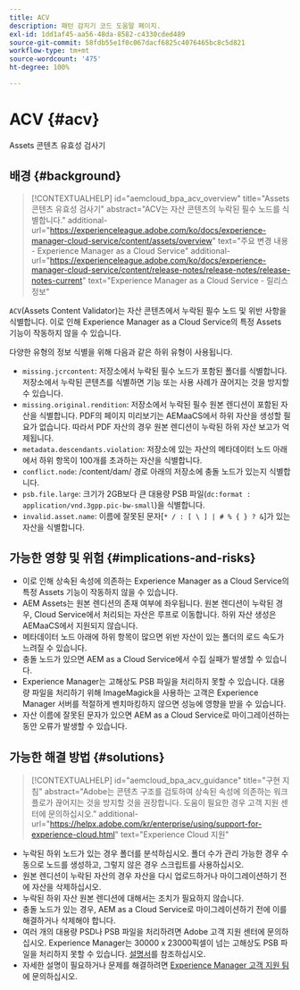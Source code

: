 ```yaml
---
title: ACV
description: 패턴 감지기 코드 도움말 페이지.
exl-id: 1dd1af45-aa56-48da-8582-c4330cded489
source-git-commit: 58fdb55e1f0c067dacf6825c4076465bc8c5d821
workflow-type: tm+mt
source-wordcount: '475'
ht-degree: 100%

---
```


# ACV {#acv}

Assets 콘텐츠 유효성 검사기

## 배경 {#background}

>[!CONTEXTUALHELP]
>id="aemcloud_bpa_acv_overview"
>title="Assets 콘텐츠 유효성 검사기"
>abstract="ACV는 자산 콘텐츠의 누락된 필수 노드를 식별합니다."
>additional-url="https://experienceleague.adobe.com/ko/docs/experience-manager-cloud-service/content/assets/overview" text="주요 변경 내용 - Experience Manager as a Cloud Service"
>additional-url="https://experienceleague.adobe.com/ko/docs/experience-manager-cloud-service/content/release-notes/release-notes/release-notes-current" text="Experience Manager as a Cloud Service - 릴리스 정보"

`ACV`(Assets Content Validator)는 자산 콘텐츠에서 누락된 필수 노드 및 위반 사항을 식별합니다. 이로 인해 Experience Manager as a Cloud Service의 특정 Assets 기능이 작동하지 않을 수 있습니다.

다양한 유형의 정보 식별을 위해 다음과 같은 하위 유형이 사용됩니다.

* `missing.jcrcontent`: 저장소에서 누락된 필수 노드가 포함된 폴더를 식별합니다. 저장소에서 누락된 콘텐츠를 식별하면 기능 또는 사용 사례가 끊어지는 것을 방지할 수 있습니다.
* `missing.original.rendition`: 저장소에서 누락된 필수 원본 렌디션이 포함된 자산을 식별합니다. PDF의 페이지 미리보기는 AEMaaCS에서 하위 자산을 생성할 필요가 없습니다. 따라서 PDF 자산의 경우 원본 렌디션이 누락된 하위 자산 보고가 억제됩니다.
* `metadata.descendants.violation`: 저장소에 있는 자산의 메타데이터 노드 아래에서 하위 항목이 100개를 초과하는 자산을 식별합니다.
* `conflict.node`: /content/dam/ 경로 아래의 저장소에 충돌 노드가 있는지 식별합니다.
* `psb.file.large`: 크기가 2GB보다 큰 대용량 PSB 파일(`dc:format : application/vnd.3gpp.pic-bw-small`)을 식별합니다.
* `invalid.asset.name`: 이름에 잘못된 문자[`* / : [ \ ] | # % { } ? &`]가 있는 자산을 식별합니다.

## 가능한 영향 및 위험 {#implications-and-risks}

* 이로 인해 상속된 속성에 의존하는 Experience Manager as a Cloud Service의 특정 Assets 기능이 작동하지 않을 수 있습니다.
* AEM Assets는 원본 렌디션의 존재 여부에 좌우됩니다. 원본 렌디션이 누락된 경우, Cloud Service에서 처리되는 자산은 루프로 이동합니다. 하위 자산 생성은 AEMaaCS에서 지원되지 않습니다.
* 메타데이터 노드 아래에 하위 항목이 많으면 위반 자산이 있는 폴더의 로드 속도가 느려질 수 있습니다.
* 충돌 노드가 있으면 AEM as a Cloud Service에서 수집 실패가 발생할 수 있습니다.
* Experience Manager는 고해상도 PSB 파일을 처리하지 못할 수 있습니다. 대용량 파일을 처리하기 위해 ImageMagick을 사용하는 고객은 Experience Manager 서버를 적절하게 벤치마킹하지 않으면 성능에 영향을 받을 수 있습니다.
* 자산 이름에 잘못된 문자가 있으면 AEM as a Cloud Service로 마이그레이션하는 동안 오류가 발생할 수 있습니다.

## 가능한 해결 방법 {#solutions}

>[!CONTEXTUALHELP]
>id="aemcloud_bpa_acv_guidance"
>title="구현 지침"
>abstract="Adobe는 콘텐츠 구조를 검토하여 상속된 속성에 의존하는 워크플로가 끊어지는 것을 방지할 것을 권장합니다. 도움이 필요한 경우 고객 지원 센터에 문의하십시오."
>additional-url="https://helpx.adobe.com/kr/enterprise/using/support-for-experience-cloud.html" text="Experience Cloud 지원"

* 누락된 하위 노드가 있는 경우 폴더를 분석하십시오. 폴더 수가 관리 가능한 경우 수동으로 노드를 생성하고, 그렇지 않은 경우 스크립트를 사용하십시오.
* 원본 렌디션이 누락된 자산의 경우 자산을 다시 업로드하거나 마이그레이션하기 전에 자산을 삭제하십시오.
* 누락된 하위 자산 원본 렌디션에 대해서는 조치가 필요하지 않습니다.
* 충돌 노드가 있는 경우, AEM as a Cloud Service로 마이그레이션하기 전에 이를 해결하거나 삭제해야 합니다.
* 여러 개의 대용량 PSD나 PSB 파일을 처리하려면 Adobe 고객 지원 센터에 문의하십시오. Experience Manager는 30000 x 23000픽셀이 넘는 고해상도 PSB 파일을 처리하지 못할 수 있습니다. [설명서](https://experienceleague.adobe.com/ko/docs/experience-manager-65/content/assets/extending/best-practices-for-imagemagick)를 참조하십시오.
* 자세한 설명이 필요하거나 문제를 해결하려면 [Experience Manager 고객 지원 팀](https://helpx.adobe.com/kr/enterprise/using/support-for-experience-cloud.html)에 문의하십시오.
